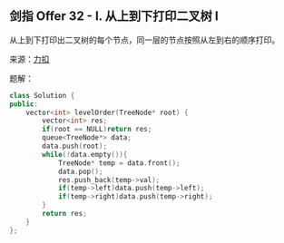## 剑指 Offer 32 - I. 从上到下打印二叉树 I
从上到下打印出二叉树的每个节点，同一层的节点按照从左到右的顺序打印。

来源：[力扣](https://leetcode-cn.com/problems/cong-shang-dao-xia-da-yin-er-cha-shu-lcof/)

题解：
```C++
class Solution {
public:
    vector<int> levelOrder(TreeNode* root) {
        vector<int> res;
        if(root == NULL)return res;
        queue<TreeNode*> data;
        data.push(root);
        while(!data.empty()){
            TreeNode* temp = data.front();
            data.pop();
            res.push_back(temp->val);
            if(temp->left)data.push(temp->left);
            if(temp->right)data.push(temp->right);
        }
        return res;
    }
};
```

